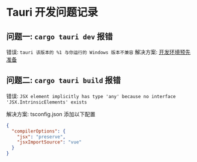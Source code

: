 # Tauri 开发问题记录

## 问题一: `cargo tauri dev` 报错

错误: `tauri 该版本的 %1 与你运行的 Windows 版本不兼容`
解决方案: [开发环境预先准备](https://tauri.app/zh-cn/v1/guides/getting-started/prerequisites)


## 问题二: `cargo tauri build` 报错

错误: `JSX element implicitly has type 'any' because no interface 'JSX.IntrinsicElements' exists`

解决方案: tsconfig.json 添加以下配置

```json
{
  "compilerOptions": {
    "jsx": "preserve",
    "jsxImportSource": "vue"
  }
}
```
